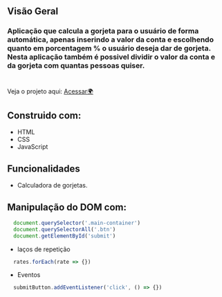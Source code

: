 
## Visão Geral

### Aplicação que calcula a gorjeta para o usuário de forma automática, apenas inserindo a valor da conta e escolhendo quanto em porcentagem % o usuário deseja dar de gorjeta. Nesta aplicação também é possivel dividir o valor da conta e da gorjeta com quantas pessoas quiser.  
#
Veja o projeto aqui: [Acessar🌍]()
## Construido com:
- HTML
- CSS
- JavaScript

## Funcionalidades
- Calculadora de gorjetas.

## Manipulação do DOM com:

```js
  document.querySelector('.main-container')
  document.querySelectorAll('.btn')
  document.getElementById('submit')
```
- laços de repetição
```js
  rates.forEach(rate => {})
```
- Eventos
```js
  submitButton.addEventListener('click', () => {})
